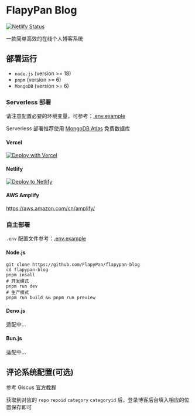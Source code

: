 # FlapyPan Blog

[![Netlify Status](https://api.netlify.com/api/v1/badges/873d3af7-747a-4c77-b2f5-cd2ef2a454e9/deploy-status)](https://app.netlify.com/sites/flapypan/deploys)

一款简单高效的在线个人博客系统

## 部署运行

- `node.js` (version >= 18)
- `pnpm` (version >= 6)
- `MongoDB` (version >= 6)

### Serverless 部署

请注意配置必要的环境变量，可参考：[.env.example](.env)

Serverless 部署推荐使用 [MongoDB Atlas](https://www.mongodb.com/atlas) 免费数据库

#### Vercel

[![Deploy with Vercel](https://vercel.com/button)](https://vercel.com/new/clone?repository-url=https%3A%2F%2Fgithub.com%2FFlapyPan%2Fflapypan-blog&env=MONGODB_URI,ADMIN_USERNAME,ADMIN_PASSWORD,AUTH_SECRET)

#### Netlify

[![Deploy to Netlify](https://www.netlify.com/img/deploy/button.svg)](https://app.netlify.com/start/deploy?repository=https://github.com/ykexc/flapypan-blog)

#### AWS Amplify

<https://aws.amazon.com/cn/amplify/>

### 自主部署

`.env` 配置文件参考：[.env.example](.env)

#### Node.js

```shell
git clone https://github.com/FlapyPan/flapypan-blog
cd flapypan-blog
pnpm insall
# 开发模式
pnpm run dev
# 生产模式
pnpm run build && pnpm run preview
```

#### Deno.js

适配中...

#### Bun.js

适配中...

## 评论系统配置(可选)

参考 Giscus [官方教程](https://giscus.app/zh-CN)

获取到对应的 `repo` `repoid` `category` `categoryid` 后，登录博客后台填入相应的位置保存即可
